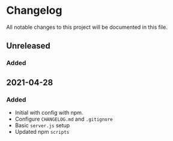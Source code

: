 # Changelog

All notable changes to this project will be documented in this file.

## Unreleased

### Added

## 2021-04-28

### Added

-   Initial with config with npm.
-   Configure `CHANGELOG.md` and `.gitignore`
-   Basic `server.js` setup
-   Updated npm `scripts`
